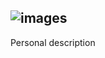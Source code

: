 ![images](https://github.com/user-attachments/assets/35ed7cf8-bc3f-4853-b7c7-f78f0f8a9341)
---
Personal description
